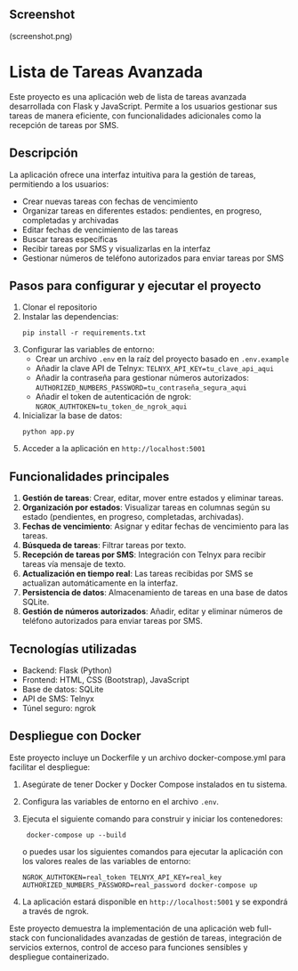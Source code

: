 ## Screenshot

(screenshot.png)


# Lista de Tareas Avanzada

Este proyecto es una aplicación web de lista de tareas avanzada desarrollada con Flask y JavaScript. Permite a los usuarios gestionar sus tareas de manera eficiente, con funcionalidades adicionales como la recepción de tareas por SMS.

## Descripción

La aplicación ofrece una interfaz intuitiva para la gestión de tareas, permitiendo a los usuarios:

- Crear nuevas tareas con fechas de vencimiento
- Organizar tareas en diferentes estados: pendientes, en progreso, completadas y archivadas
- Editar fechas de vencimiento de las tareas
- Buscar tareas específicas
- Recibir tareas por SMS y visualizarlas en la interfaz
- Gestionar números de teléfono autorizados para enviar tareas por SMS

## Pasos para configurar y ejecutar el proyecto

1. Clonar el repositorio
2. Instalar las dependencias:
   ```
   pip install -r requirements.txt
   ```
3. Configurar las variables de entorno:
   - Crear un archivo `.env` en la raíz del proyecto basado en `.env.example`
   - Añadir la clave API de Telnyx: `TELNYX_API_KEY=tu_clave_api_aqui`
   - Añadir la contraseña para gestionar números autorizados: `AUTHORIZED_NUMBERS_PASSWORD=tu_contraseña_segura_aqui`
   - Añadir el token de autenticación de ngrok: `NGROK_AUTHTOKEN=tu_token_de_ngrok_aqui`
4. Inicializar la base de datos:
   ```
   python app.py
   ```
5. Acceder a la aplicación en `http://localhost:5001`

## Funcionalidades principales

1. **Gestión de tareas**: Crear, editar, mover entre estados y eliminar tareas.
2. **Organización por estados**: Visualizar tareas en columnas según su estado (pendientes, en progreso, completadas, archivadas).
3. **Fechas de vencimiento**: Asignar y editar fechas de vencimiento para las tareas.
4. **Búsqueda de tareas**: Filtrar tareas por texto.
5. **Recepción de tareas por SMS**: Integración con Telnyx para recibir tareas vía mensaje de texto.
6. **Actualización en tiempo real**: Las tareas recibidas por SMS se actualizan automáticamente en la interfaz.
7. **Persistencia de datos**: Almacenamiento de tareas en una base de datos SQLite.
8. **Gestión de números autorizados**: Añadir, editar y eliminar números de teléfono autorizados para enviar tareas por SMS.

## Tecnologías utilizadas

- Backend: Flask (Python)
- Frontend: HTML, CSS (Bootstrap), JavaScript
- Base de datos: SQLite
- API de SMS: Telnyx
- Túnel seguro: ngrok

## Despliegue con Docker

Este proyecto incluye un Dockerfile y un archivo docker-compose.yml para facilitar el despliegue:

1. Asegúrate de tener Docker y Docker Compose instalados en tu sistema.
2. Configura las variables de entorno en el archivo `.env`.
3. Ejecuta el siguiente comando para construir y iniciar los contenedores:
   ```
    docker-compose up --build

    ```
    o puedes usar los siguientes comandos para ejecutar la aplicación con los valores reales de las variables de entorno:

   ```
   NGROK_AUTHTOKEN=real_token TELNYX_API_KEY=real_key AUTHORIZED_NUMBERS_PASSWORD=real_password docker-compose up
   ```
4. La aplicación estará disponible en `http://localhost:5001` y se expondrá a través de ngrok.

Este proyecto demuestra la implementación de una aplicación web full-stack con funcionalidades avanzadas de gestión de tareas, integración de servicios externos, control de acceso para funciones sensibles y despliegue containerizado.
